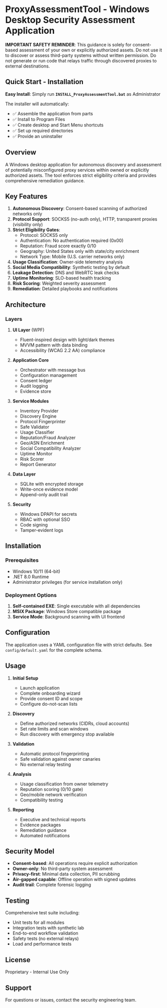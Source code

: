 # ProxyAssessmentTool - Windows Desktop Security Assessment Application

**IMPORTANT SAFETY REMINDER**: This guidance is solely for consent-based assessment of your own or explicitly authorized assets. Do not use it to discover or assess third-party systems without written permission. Do not generate or run code that relays traffic through discovered proxies to external destinations.

## Quick Start - Installation

**Easy Install**: Simply run **`INSTALL_ProxyAssessmentTool.bat`** as Administrator

The installer will automatically:
- ✅ Assemble the application from parts
- ✅ Install to Program Files
- ✅ Create desktop and Start Menu shortcuts
- ✅ Set up required directories
- ✅ Provide an uninstaller

## Overview

A Windows desktop application for autonomous discovery and assessment of potentially misconfigured proxy services within owned or explicitly authorized assets. The tool enforces strict eligibility criteria and provides comprehensive remediation guidance.

## Key Features

1. **Autonomous Discovery**: Consent-based scanning of authorized networks only
2. **Protocol Support**: SOCKS5 (no-auth only), HTTP, transparent proxies (visibility only)
3. **Strict Eligibility Gates**:
   - Protocol: SOCKS5 only
   - Authentication: No authentication required (0x00)
   - Reputation: Fraud score exactly 0/10
   - Geography: United States only with state/city enrichment
   - Network Type: Mobile (U.S. carrier networks only)
4. **Usage Classification**: Owner-side telemetry analysis
5. **Social Media Compatibility**: Synthetic testing by default
6. **Leakage Detection**: DNS and WebRTC leak checks
7. **Uptime Monitoring**: SLO-based health tracking
8. **Risk Scoring**: Weighted severity assessment
9. **Remediation**: Detailed playbooks and notifications

## Architecture

### Layers

1. **UI Layer** (WPF)
   - Fluent-inspired design with light/dark themes
   - MVVM pattern with data binding
   - Accessibility (WCAG 2.2 AA) compliance

2. **Application Core**
   - Orchestrator with message bus
   - Configuration management
   - Consent ledger
   - Audit logging
   - Evidence store

3. **Service Modules**
   - Inventory Provider
   - Discovery Engine
   - Protocol Fingerprinter
   - Safe Validator
   - Usage Classifier
   - Reputation/Fraud Analyzer
   - Geo/ASN Enrichment
   - Social Compatibility Analyzer
   - Uptime Monitor
   - Risk Scorer
   - Report Generator

4. **Data Layer**
   - SQLite with encrypted storage
   - Write-once evidence model
   - Append-only audit trail

5. **Security**
   - Windows DPAPI for secrets
   - RBAC with optional SSO
   - Code signing
   - Tamper-evident logs

## Installation

### Prerequisites

- Windows 10/11 (64-bit)
- .NET 8.0 Runtime
- Administrator privileges (for service installation only)

### Deployment Options

1. **Self-contained EXE**: Single executable with all dependencies
2. **MSIX Package**: Windows Store compatible package
3. **Service Mode**: Background scanning with UI frontend

## Configuration

The application uses a YAML configuration file with strict defaults. See `config/default.yaml` for the complete schema.

## Usage

1. **Initial Setup**
   - Launch application
   - Complete onboarding wizard
   - Provide consent ID and scope
   - Configure do-not-scan lists

2. **Discovery**
   - Define authorized networks (CIDRs, cloud accounts)
   - Set rate limits and scan windows
   - Run discovery with emergency stop available

3. **Validation**
   - Automatic protocol fingerprinting
   - Safe validation against owner canaries
   - No external relay testing

4. **Analysis**
   - Usage classification from owner telemetry
   - Reputation scoring (0/10 gate)
   - Geo/mobile network verification
   - Compatibility testing

5. **Reporting**
   - Executive and technical reports
   - Evidence packages
   - Remediation guidance
   - Automated notifications

## Security Model

- **Consent-based**: All operations require explicit authorization
- **Owner-only**: No third-party system assessment
- **Privacy-first**: Minimal data collection, PII scrubbing
- **Air-gapped capable**: Offline operation with signed updates
- **Audit trail**: Complete forensic logging

## Testing

Comprehensive test suite including:
- Unit tests for all modules
- Integration tests with synthetic lab
- End-to-end workflow validation
- Safety tests (no external relays)
- Load and performance tests

## License

Proprietary - Internal Use Only

## Support

For questions or issues, contact the security engineering team.